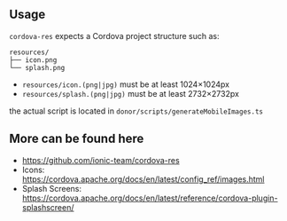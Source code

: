 ## Usage

`cordova-res` expects a Cordova project structure such as:

```
resources/
├── icon.png
└── splash.png
```

* `resources/icon.(png|jpg)` must be at least 1024×1024px
* `resources/splash.(png|jpg)` must be at least 2732×2732px

the actual script is located in ```donor/scripts/generateMobileImages.ts```

## More can be found here
- https://github.com/ionic-team/cordova-res
- Icons: https://cordova.apache.org/docs/en/latest/config_ref/images.html
- Splash Screens: https://cordova.apache.org/docs/en/latest/reference/cordova-plugin-splashscreen/
